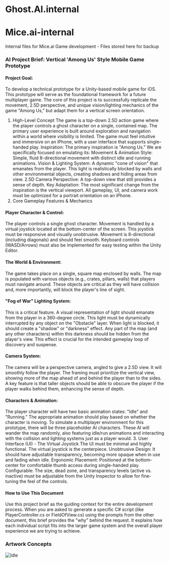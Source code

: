 # Ghost.AI.internal

# Mice.ai-internal
Internal files for Mice.ai Game development - Files stored here for backup

### AI Project Brief: Vertical 'Among Us' Style Mobile Game Prototype
#### Project Goal:
To develop a technical prototype for a Unity-based mobile game for iOS. This prototype will serve as the foundational framework for a future multiplayer game. The core of this project is to successfully replicate the movement, 2.5D perspective, and unique vision/lighting mechanics of the game "Among Us," but adapt them for a vertical screen orientation.
1. High-Level Concept
The game is a top-down 2.5D action game where the player controls a ghost character on a single, contained map. The primary user experience is built around exploration and navigation within a world where visibility is limited. The game must feel intuitive and immersive on an iPhone, with a user interface that supports single-handed play.
Inspiration: The primary inspiration is "Among Us." We are specifically focused on emulating its:
Movement & Animation Style: Simple, fluid 8-directional movement with distinct idle and running animations.
Vision & Lighting System: A dynamic "cone of vision" that emanates from the player. This light is realistically blocked by walls and other environmental objects, creating shadows and hiding areas from view.
2.5D Camera Perspective: A top-down view that still provides a sense of depth.
Key Adaptation: The most significant change from the inspiration is the vertical viewport. All gameplay, UI, and camera work must be optimized for a portrait orientation on an iPhone.
2. Core Gameplay Features & Mechanics
#### Player Character & Control:
The player controls a single ghost character.
Movement is handled by a virtual joystick located at the bottom-center of the screen. This joystick must be responsive and visually unobtrusive.
Movement is 8-directional (including diagonals) and should feel smooth.
Keyboard controls (WASD/Arrows) must also be implemented for easy testing within the Unity Editor.
#### The World & Environment:
The game takes place on a single, square map enclosed by walls.
The map is populated with various objects (e.g., crates, pillars, walls) that players must navigate around.
These objects are critical as they will have collision and, more importantly, will block the player's line of sight.
#### "Fog of War" Lighting System:
This is a critical feature. A visual representation of light should emanate from the player in a 360-degree circle.
This light must be dynamically interrupted by any object on the "Obstacle" layer. When light is blocked, it should create a "shadow" or "darkness" effect.
Any part of the map (and any other characters) within this darkness should be hidden from the player's view. This effect is crucial for the intended gameplay loop of discovery and suspense.
#### Camera System:
The camera will be a perspective camera, angled to give a 2.5D view.
It will smoothly follow the player.
The framing must prioritize the vertical view, showing more of the map ahead of and behind the player than to the sides.
A key feature is that taller objects should be able to obscure the player if the player walks behind them, enhancing the sense of depth.
#### Characters & Animation:
The player character will have two basic animation states: "Idle" and "Running." The appropriate animation should play based on whether the character is moving.
To simulate a multiplayer environment for this prototype, there will be three placeholder AI characters. These AI will wander the map randomly, also featuring idle/run animations and interacting with the collision and lighting systems just as a player would.
3. User Interface (UI) - The Virtual Joystick
The UI must be minimal and highly functional. The virtual joystick is the centerpiece.
Unobtrusive Design: It should have adjustable transparency, becoming more opaque when in use and fading when idle.
Ergonomic Placement: Positioned at the bottom-center for comfortable thumb access during single-handed play.
Configurable: The size, dead zone, and transparency levels (active vs. inactive) must be adjustable from the Unity Inspector to allow for fine-tuning the feel of the controls.
#### How to Use This Document
Use this project brief as the guiding context for the entire development process. When you are asked to generate a specific C# script (like PlayerController.cs or FieldOfView.cs) using the prompts from the other document, this brief provides the "why" behind the request. It explains how each individual script fits into the larger game system and the overall player experience we are trying to achieve.


### Artwork Concepts
![Idle](PrototypeAssets/GhostiOSIcons/Ghost.AI-iOS-ClearDark-1024x1024@2x.png)
